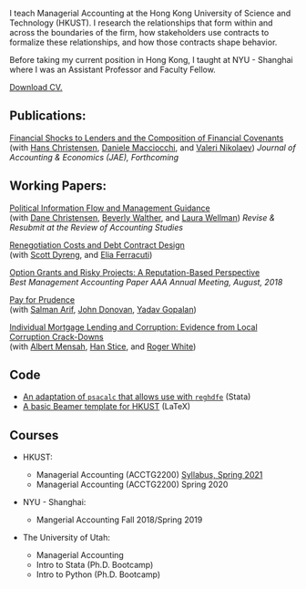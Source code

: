 I teach Managerial Accounting at the Hong Kong University of Science and Technology (HKUST). I research the relationships that form within and across the boundaries of the firm, how stakeholders use contracts to formalize these relationships, and how those contracts shape behavior.

Before taking my current position in Hong Kong, I taught at NYU - Shanghai where I was an Assistant Professor and Faculty Fellow.

[Download CV.](https://github.com/ArthurHowardMorris/CV/blob/master/AM_CV.pdf)

## Publications:

[Financial Shocks to Lenders and the Composition of Financial Covenants](https://doi.org/10.1016/j.jacceco.2021.101426)  
(with [Hans Christensen](https://www.chicagobooth.edu/faculty/directory/c/hans-b-christensen),  [Daniele Macciocchi](https://www.bus.miami.edu/thought-leadership/faculty/accounting/macciocchi.html), and [Valeri Nikolaev](https://www.chicagobooth.edu/faculty/directory/n/valeri-nikolaev))
_Journal of Accounting & Economics (JAE), Forthcoming_

## Working Papers:

[Political Information Flow and Management Guidance](https://dx.doi.org/10.2139/ssrn.3403763)  
(with [Dane Christensen](https://business.uoregon.edu/faculty/dane-christensen), [Beverly Walther](https://www.kellogg.northwestern.edu/faculty/directory/walther_beverly.aspx), and [Laura Wellman](https://directory.smeal.psu.edu/law613))
_Revise & Resubmit at the Review of Accounting Studies_


[Renegotiation Costs and Debt Contract Design](https://dx.doi.org/10.2139/ssrn.2981069)  
(with [Scott Dyreng](https://sites.google.com/site/scottdyreng/), and [Elia Ferracuti](https://sites.google.com/view/eliaferracuti/))

[Option Grants and Risky Projects: A Reputation-Based Perspective](https://arthurhowardmorris.github.io/articles/options-risk/)  
_Best Management Accounting Paper AAA Annual Meeting, August, 2018_

[Pay for Prudence](https://cpb-us-w2.wpmucdn.com/sites.wustl.edu/dist/e/2949/files/2021/02/Gopalan-4.pdf)  
(with [Salman Arif](https://sites.google.com/view/salmanarif), [John Donovan](https://mendoza.nd.edu/mendoza-directory/profile/?slug=john-donovan), [Yadav Gopalan](https://sites.google.com/site/ykgopalan/))

[Individual Mortgage Lending and Corruption: Evidence from Local Corruption Crack-Downs](https://arthurhowardmorris.github.io/articles/mort-and-corruption/)  
(with [Albert Mensah](https://sites.google.com/site/albertmensahkwame/home), [Han Stice](https://www.bschool.cuhk.edu.hk/staff/stice-han/), and [Roger White](https://wpcarey.asu.edu/people/profile/1308641))

## Code

- [An adaptation of `psacalc` that allows use with `reghdfe`](https://github.com/ArthurHowardMorris/psacalc_supports_reghdfe) (Stata)
- [A basic Beamer template for HKUST](https://github.com/ArthurHowardMorris/HKUST_Beamer_Template) (LaTeX)

<!-- ## Notes on Methods

- [Modeling Count Data](https://arthurhowardmorris.github.io/count-data/)
- [Standard Errors](https://arthurhowardmorris.github.io/se-robust-clustered/) -->
## Courses

- HKUST:
  - Managerial Accounting (ACCTG2200) [Syllabus, Spring 2021](https://github.com/ArthurHowardMorris/ACCT2200_Spr2021_Syllabus)
  - Managerial Accounting (ACCTG2200) Spring 2020

- NYU - Shanghai:
  - Mangerial Accounting Fall 2018/Spring 2019

- The University of Utah:
  - Managerial Accounting
  - Intro to Stata (Ph.D. Bootcamp)
  - Intro to Python (Ph.D. Bootcamp)
